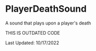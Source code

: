 # PlayerDeathSound
A sound that plays upon a player's death


THIS IS OUTDATED CODE 

Last Updated: 10/17/2022
